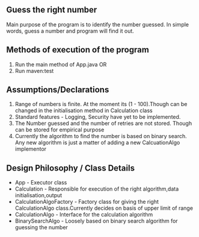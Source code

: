 ## Guess the right number 
Main purpose of the program is to identify the number guessed. In simple words, guess a number and program will find it out.

## Methods of execution of the program
1. Run the main method of App.java OR
2. Run maven:test

## Assumptions/Declarations
1. Range of numbers is finite. At the moment its (1 - 100).Though can be changed in the initialisation method in Calculation class
2. Standard features - Logging, Security have yet to be implemented.
3. The Number guessed and the number of retries are not stored. Though can be stored for empirical purpose
4. Currently the algorithm to find the number is based on binary search. Any new algorithm is just a matter of adding a new CalcuationAlgo implementor

## Design Philosophy / Class Details
* App - Executor class
* Calculation - Responsible for execution of the right algorithm,data initialisation,output
* CalculationAlgoFactory - Factory class for giving the right CalculationAlgo class.Currently decides on basis of upper limit of range
* CalculationAlgo - Interface for the calculation algorithm
* BinarySearchAlgo - Loosely based on binary search algorithm for guessing the number
